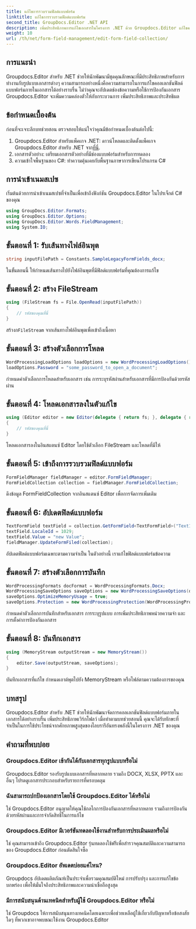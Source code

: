```yaml
---
title: แก้ไขการรวบรวมฟิลด์แบบฟอร์ม
linktitle: แก้ไขการรวบรวมฟิลด์แบบฟอร์ม
second_title: GroupDocs.Editor .NET API
description: เพิ่มประสิทธิภาพการแก้ไขเอกสารในโครงการ .NET ด้วย Groupdocs.Editor แก้ไขคอลเลกชันฟิลด์แบบฟอร์มได้อย่างราบรื่น
weight: 10
url: /th/net/form-field-management/edit-form-field-collection/
---
```

## การแนะนำ
Groupdocs.Editor สำหรับ .NET ช่วยให้นักพัฒนามีชุดคุณลักษณะที่มีประสิทธิภาพสำหรับการทำงานกับรูปแบบเอกสารต่างๆ ความสามารถอย่างหนึ่งคือความสามารถในการแก้ไขคอลเลกชันฟิลด์แบบฟอร์มภายในเอกสารได้อย่างราบรื่น ไม่ว่าคุณจะอัปเดตช่องข้อความหรือใช้การป้องกันเอกสาร Groupdocs.Editor จะเพิ่มความคล่องตัวให้กับกระบวนการ เพิ่มประสิทธิภาพและประสิทธิผล
## ข้อกำหนดเบื้องต้น
ก่อนที่จะเจาะลึกบทช่วยสอน ตรวจสอบให้แน่ใจว่าคุณมีข้อกำหนดเบื้องต้นต่อไปนี้:
1.  Groupdocs.Editor สำหรับแพ็คเกจ .NET: ดาวน์โหลดและติดตั้งแพ็คเกจ Groupdocs.Editor สำหรับ .NET จาก[ที่นี่](https://releases.groupdocs.com/editor/net/).
2. เอกสารตัวอย่าง: เตรียมเอกสารตัวอย่างที่มีช่องแบบฟอร์มสำหรับการทดลอง
3. ความเข้าใจพื้นฐานของ C#: ทำความคุ้นเคยกับพื้นฐานภาษาการเขียนโปรแกรม C#

## การนำเข้าเนมสเปซ
เริ่มต้นด้วยการนำเข้าเนมสเปซที่จำเป็นเพื่อเข้าถึงฟังก์ชัน Groupdocs.Editor ในโปรเจ็กต์ C# ของคุณ
```csharp
using GroupDocs.Editor.Formats;
using GroupDocs.Editor.Options;
using GroupDocs.Editor.Words.FieldManagement;
using System.IO;
```
## ขั้นตอนที่ 1: รับเส้นทางไฟล์อินพุต
```csharp
string inputFilePath = Constants.SampleLegacyFormFields_docx;
```
ในขั้นตอนนี้ ให้กำหนดเส้นทางไปยังไฟล์อินพุตที่มีฟิลด์แบบฟอร์มที่คุณต้องการแก้ไข
## ขั้นตอนที่ 2: สร้าง FileStream
```csharp
using (FileStream fs = File.OpenRead(inputFilePath))
{
    // รหัสของคุณที่นี่
}
```
 สร้างก`FileStream` จากเส้นทางไฟล์อินพุตเพื่อเข้าถึงเนื้อหา
## ขั้นตอนที่ 3: สร้างตัวเลือกการโหลด
```csharp
WordProcessingLoadOptions loadOptions = new WordProcessingLoadOptions();
loadOptions.Password = "some_password_to_open_a_document";
```
กำหนดค่าตัวเลือกการโหลดสำหรับเอกสาร เช่น การระบุรหัสผ่านสำหรับเอกสารที่มีการป้องกันด้วยรหัสผ่าน
## ขั้นตอนที่ 4: โหลดเอกสารลงในตัวแก้ไข
```csharp
using (Editor editor = new Editor(delegate { return fs; }, delegate { return loadOptions; }))
{
    // รหัสของคุณที่นี่
}
```
โหลดเอกสารลงในอินสแตนซ์ Editor โดยใช้ตัวเลือก FileStream และโหลดที่มีให้
## ขั้นตอนที่ 5: เข้าถึงการรวบรวมฟิลด์แบบฟอร์ม
```csharp
FormFieldManager fieldManager = editor.FormFieldManager;
FormFieldCollection collection = fieldManager.FormFieldCollection;
```
ดึงข้อมูล FormFieldCollection จากอินสแตนซ์ Editor เพื่อการจัดการเพิ่มเติม
## ขั้นตอนที่ 6: อัปเดตฟิลด์แบบฟอร์ม
```csharp
TextFormField textField = collection.GetFormField<TextFormField>("Text1");
textField.LocaleId = 1029;
textField.Value = "new Value";
fieldManager.UpdateFormFiled(collection);
```
อัปเดตฟิลด์แบบฟอร์มเฉพาะตามความจำเป็น ในตัวอย่างนี้ เราแก้ไขฟิลด์แบบฟอร์มข้อความ
## ขั้นตอนที่ 7: สร้างตัวเลือกการบันทึก
```csharp
WordProcessingFormats docFormat = WordProcessingFormats.Docx;
WordProcessingSaveOptions saveOptions = new WordProcessingSaveOptions(docFormat);
saveOptions.OptimizeMemoryUsage = true;
saveOptions.Protection = new WordProcessingProtection(WordProcessingProtectionType.AllowOnlyFormFields, "write_password");
```
กำหนดค่าตัวเลือกการบันทึกสำหรับเอกสาร การระบุรูปแบบ การเพิ่มประสิทธิภาพหน่วยความจำ และการตั้งค่าการป้องกันเอกสาร
## ขั้นตอนที่ 8: บันทึกเอกสาร
```csharp
using (MemoryStream outputStream = new MemoryStream())
{
    editor.Save(outputStream, saveOptions);
}
```
บันทึกเอกสารที่แก้ไข กำหนดเอาต์พุตไปยัง MemoryStream หรือไฟล์ตามความต้องการของคุณ

## บทสรุป
Groupdocs.Editor สำหรับ .NET ช่วยให้นักพัฒนาจัดการคอลเลกชันฟิลด์แบบฟอร์มภายในเอกสารได้อย่างราบรื่น เพิ่มประสิทธิภาพเวิร์กโฟลว์ เมื่อทำตามบทช่วยสอนนี้ คุณจะได้รับทักษะที่จำเป็นในการใช้ประโยชน์จากศักยภาพสูงสุดของไลบรารีอันทรงพลังนี้ในโครงการ .NET ของคุณ

## คำถามที่พบบ่อย
### Groupdocs.Editor เข้ากันได้กับเอกสารทุกรูปแบบหรือไม่
Groupdocs.Editor รองรับรูปแบบเอกสารที่หลากหลาย รวมถึง DOCX, XLSX, PPTX และอื่นๆ โปรดดูเอกสารประกอบสำหรับรายการที่ครอบคลุม
### ฉันสามารถปกป้องเอกสารโดยใช้ Groupdocs.Editor ได้หรือไม่
ใช่ Groupdocs.Editor อนุญาตให้คุณใช้กลไกการป้องกันเอกสารที่หลากหลาย รวมถึงการป้องกันด้วยรหัสผ่านและการจำกัดสิทธิ์ในการแก้ไข
### Groupdocs.Editor มีเวอร์ชันทดลองใช้งานสำหรับการประเมินผลหรือไม่
ใช่ คุณสามารถเข้าถึง Groupdocs.Editor รุ่นทดลองใช้ฟรีเพื่อสำรวจคุณสมบัติและความสามารถของ Groupdocs.Editor ก่อนตัดสินใจซื้อ
### Groupdocs.Editor อัพเดตบ่อยแค่ไหน?
Groupdocs อัปเดตผลิตภัณฑ์เป็นประจำเพื่อรวมคุณสมบัติใหม่ การปรับปรุง และการแก้ไขข้อบกพร่อง เพื่อให้มั่นใจถึงประสิทธิภาพและความน่าเชื่อถือสูงสุด
### มีการสนับสนุนด้านเทคนิคสำหรับผู้ใช้ Groupdocs.Editor หรือไม่
ใช่ Groupdocs ให้การสนับสนุนทางเทคนิคโดยเฉพาะเพื่อช่วยเหลือผู้ใช้เกี่ยวกับปัญหาหรือข้อสงสัยใดๆ ที่พวกเขาอาจพบขณะใช้งาน Groupdocs.Editor